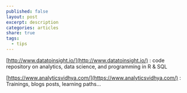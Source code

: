 ```yaml
---
published: false
layout: post
excerpt: description
categories: articles
share: true
tags:
  - tips
---
```

[http://www.datatoinsight.io/](http://www.datatoinsight.io/) : code repository on analytics, data science, and programming in R & SQL 

[https://www.analyticsvidhya.com/](https://www.analyticsvidhya.com/) : Trainings, blogs posts, learning paths...

